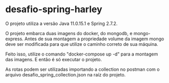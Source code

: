 # desafio-spring-harley

O projeto utiliza a versão Java 11.0.15.1 e Spring 2.7.2.

O projeto embarca duas imagens do docker, do mongodb, e mongo-express. Antes de sua montagem a propriedade volume da imagem mongo deve ser modificada para que utilize o caminho correto de sua máquina.

Feito isso, utilize o comando "docker-compose up -d" para a montagem das imagens. E então é só executar o projeto.

As rotas podem ser utilizadas importando a collection no postman com o arquivo desafio_spring_collection.json na raíz do projeto.
